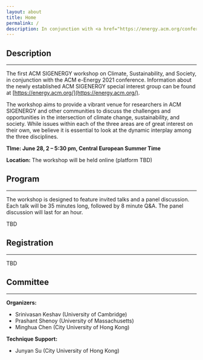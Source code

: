 ```yaml
---
layout: about
title: Home
permalink: /
description: In conjunction with <a href="https://energy.acm.org/conferences/eenergy/2021/">ACM e-Energy 2021 conference</a>
---
```


## Description
---
The first ACM SIGENERGY workshop on Climate, Sustainability, and Society, in conjunction with the ACM e-Energy 2021 conference. Information about the newly established ACM SIGENERGY special interest group can be found at 
[https://energy.acm.org/](https://energy.acm.org/).

The workshop aims to provide a vibrant venue for researchers in ACM SIGENERGY and other communities to discuss the challenges and opportunities in the intersection of climate change, sustainability, and society. While issues within each of the three areas are of great interest on their own, we believe it is essential to look at the dynamic interplay among the three disciplines. 

**TIme: June 28, 2 – 5:30 pm, Central European Summer Time**

**Location:** The workshop will be held online (platform TBD)


## Program
---

The workshop is designed to feature invited talks and a panel discussion. 
Each talk will be 35 minutes long, followed by 8 minute Q&A. 
The panel discussion will last for an hour. 

TBD


## Registration
---

TBD

## Committee
---

**Organizers:** 
- Srinivasan Keshav  (University of Cambridge)
- Prashant Shenoy  (University of Massachusetts)
- Minghua Chen  (City University of Hong Kong)

**Technique Support:** 
- Junyan Su (City University of Hong Kong)




